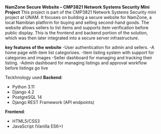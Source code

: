 **NamZone Secure Website – CMP3821 Network Systems Security Mini Project**
This project is part of the CMP3821 Network Systems Security mini project at UNAM. It focuses on building a secure website for NamZone, a local Namibian platform for buying and selling second-hand goods. The website allows sellers to list items and supports item verification before public display. This is the frontend and backend portion of the solution, which was then later integrated into a secure server infrastructure.

**key features of the website**
-User authentication for admin and sellers.
-A home page with item list categorioes.
-Item listing system with support for categories and images
-Seller dashboard for managing and tracking their listing.
-Admin dashboard for managing listings and approval workflow before listings go live

Teckhnology used
**Backend**:
- Python 3.11
- Django 4.2
- PostgreSQL 14
- Django REST Framework (API endpoints)

**Frontend**:
- HTML5/CSS3
- JavaScript (Vanilla ES6+)
